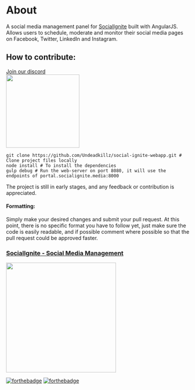 # About
A social media management panel for [SocialIgnite](https://socialignite.media) built with AngularJS. Allows users to schedule, moderate and monitor their social media pages on Facebook, Twitter, LinkedIn and Instagram.



## How to contribute:
<a href="https://discord.gg/jnravke">
Join our discord<br>
<img src="https://socialignite.media/wp-content/uploads/2018/04/github_discord_logo.png" data-canonical-src="https://socialignite.media/wp-content/uploads/2018/04/github_discord_logo.png" width="200" height="auto" /></a>


~~~
git clone https://github.com/Undeadkillz/social-ignite-webapp.git # Clone project files locally
node install # To install the dependencies
gulp debug # Run the web-server on port 8080, it will use the endpoints of portal.socialignite.media:8000
~~~

The project is still in early stages, and any feedback or contribution is appreciated.

#### Formatting:
Simply make your desired changes and submit your pull request. At this point, there is no specific format you have to follow yet, just make sure the code is easily readable, and if possible comment where possible so that the pull request could be approved faster.



### [SocialIgnite - Social Media Management](https://socialignite.media)
<a href="https://discord.gg/jnravke"><img src="https://socialignite.media/wp-content/uploads/2018/04/github_socialignite_logo.png" data-canonical-src="https://socialignite.media/wp-content/uploads/2018/04/github_socialignite_logo.png" width="300" height="auto" /></a>

[![forthebadge](http://forthebadge.com/images/badges/uses-js.svg)](http://forthebadge.com)
[![forthebadge](http://forthebadge.com/images/badges/built-with-love.svg)](http://forthebadge.com)
